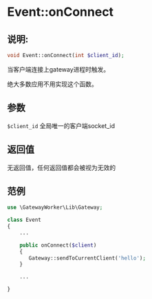 # Event::onConnect

## 说明:
```php
void Event::onConnect(int $client_id);
```

当客户端连接上gateway进程时触发。

绝大多数应用不用实现这个函数。

## 参数

``` $client_id ```
全局唯一的客户端socket_id

## 返回值
无返回值，任何返回值都会被视为无效的


## 范例
```php
use \GatewayWorker\Lib\Gateway;

class Event
{
    ...

    public onConnect($client)
    {
       Gateway::sendToCurrentClient('hello');
    }

    ...

}
```

